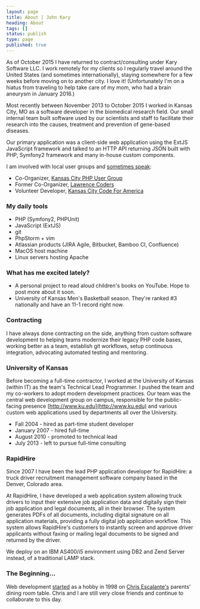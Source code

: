```yaml
---
layout: page
title: About | John Kary
heading: About
tags: []
status: publish
type: page
published: true
---
```

As of October 2015 I have returned to contract/consulting under Kary Software LLC. I work remotely for my clients so I regularly travel around the United States (and sometimes internationally), staying somewhere for a few weeks before moving on to another city. I love it! (Unfortunately I'm on a hiatus from traveling to help take care of my mom, who had a brain aneurysm in January 2016.)

Most recently between November 2013 to October 2015 I worked in Kansas City, MO as a software developer in the biomedical research field. Our small internal team built software used by our scientists and staff to facilitate their research into the causes, treatment and prevention of gene-based diseases.

Our primary application was a client-side web application using the ExtJS JavaScript framework and talked to an HTTP API returning JSON built with PHP, Symfony2 framework and many in-house custom components.

I am involved with local user groups and [sometimes speak](http://johnkary.net/talks):

* Co-Organizer, [Kansas City PHP User Group][]
* Former Co-Organizer, [Lawrence Coders][]
* Volunteer Developer, [Kansas City Code For America](http://codeforkc.org/)

### My daily tools

- PHP (Symfony2, PHPUnit)
- JavaScript (ExtJS)
- git
- PhpStorm + vim
- Atlassian products (JIRA Agile, Bitbucket, Bamboo CI, Confluence)
- MacOS host machine
- Linux servers hosting Apache

### What has me excited lately?

- A personal project to read aloud children's books on YouTube. Hope to post more about it soon.
- University of Kansas Men's Basketball season. They're ranked #3 nationally and have an 11-1 record right now.

### Contracting

I have always done contracting on the side, anything from custom software development to helping teams modernize their legacy PHP code bases, working better as a team, establish git workflows, setup continuous integration, advocating automated testing and mentoring.

### University of Kansas

Before becoming a full-time contractor, I worked at the University of Kansas (within IT) as the team's Technical Lead Programmer. I pushed the team and my co-workers to adopt modern development practices. Our team was the central web development group on campus, responsible for the public-facing presence [http://www.ku.edu](http://www.ku.edu) and various custom web applications used by departments all over the University.

* Fall 2004 - hired as part-time student developer
* January 2007 - hired full-time
* August 2010 - promoted to technical lead
* July 2013 - left to pursue full-time consulting

### RapidHire

Since 2007 I have been the lead PHP application developer for RapidHire: a truck driver recruitment management software company based in the Denver, Colorado area.

At RapidHire, I have developed a web application system allowing truck drivers to input their extensive job application data and digitally sign their job application and legal documents, all in their browser. The system generates PDFs of all documents, including digital signature on all application materials, providing a fully digital job application workflow. This system allows RapidHire's customers to instantly screen and approve driver applicants without faxing or mailing legal documents to be signed and returned by the driver.

We deploy on an IBM AS400/i5 environment using DB2 and Zend Server instead, of a traditional LAMP stack.

### The Beginning&hellip;

Web development [started][] as a hobby in 1998 on [Chris Escalante's][] parents' dining room table. Chris and I are still very close friends and continue to collaborate to this day.

  [Kansas City PHP User Group]: http://www.meetup.com/kcphpug/
  [Lawrence Coders]: http://www.meetup.com/Lawrence-Coders/
  [started]: http://cjonline.com/stories/102900/kid_iconcepts.shtml
  [Chris Escalante's]: https://twitter.com/tidrion
